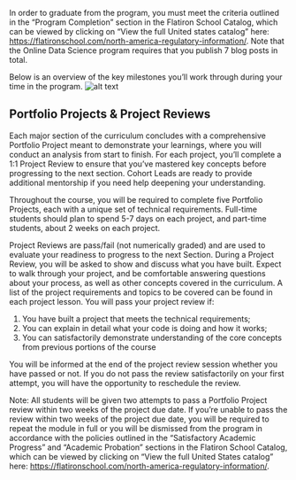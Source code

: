 In order to graduate from the program, you must meet the criteria outlined in the “Program Completion” section in the Flatiron School Catalog, which can be viewed by clicking on “View the full United states catalog” here: https://flatironschool.com/north-america-regulatory-information/. Note that the Online Data Science program requires that you publish 7 blog posts in total.

Below is an overview of the key milestones you’ll work through during your time in the program. 
![alt text](https://user-images.githubusercontent.com/7960757/80315493-c2c47100-87ac-11ea-944d-d367ed1a820a.png)

## Portfolio Projects & Project Reviews

Each major section of the curriculum concludes with a comprehensive Portfolio Project meant to demonstrate your learnings, where you will conduct an analysis from start to finish. For each project, you’ll complete a 1:1 Project Review to ensure that you’ve mastered key concepts before progressing to the next section. Cohort Leads are ready to provide additional mentorship if you need help deepening your understanding.

Throughout the course, you will be required to complete five Portfolio Projects, each with a unique set of technical requirements. Full-time students should plan to spend 5-7 days on each project, and part-time students, about 2 weeks on each project.

Project Reviews are pass/fail (not numerically graded) and are used to evaluate your readiness to progress to the next Section. During a Project Review, you will be asked to show and discuss what you have built. Expect to walk through your project, and be comfortable answering questions about your process, as well as other concepts covered in the curriculum. A list of the project requirements and topics to be covered can be found in each project lesson. You will pass your project review if:

1. You have built a project that meets the technical requirements;
2. You can explain in detail what your code is doing and how it works;
3. You can satisfactorily demonstrate understanding of the core concepts from previous portions of the course

You will be informed at the end of the project review session whether you have passed or not. If you do not pass the review satisfactorily on your first attempt, you will have the opportunity to reschedule the review.

Note: All students will be given two attempts to pass a Portfolio Project review within two weeks of the project due date. If you’re unable to pass the review within two weeks of the project due date, you will be required to repeat the module in full or you will be dismissed from the program in accordance with the policies outlined in the “Satisfactory Academic Progress” and “Academic Probation” sections in the Flatiron School Catalog, which can be viewed by clicking on “View the full United States catalog” here: https://flatironschool.com/north-america-regulatory-information/. 

